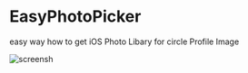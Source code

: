 # EasyPhotoPicker

easy way how to get iOS Photo Libary for circle Profile Image




![screensh](https://i.ibb.co/jWj0DtF/sample.gif)
